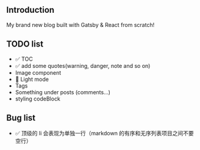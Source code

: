 ## Introduction

My brand new blog built with Gatsby & React from scratch!

## TODO list

-   ✅ TOC
-   ✅ add some quotes(warning, danger, note and so on)
-   Image component
-   🚧 Light mode
-   Tags
-   Something under posts (comments...)
-   styling codeBlock

## Bug list

-   ✅ 顶级的 li 会表现为单独一行（markdown 的有序和无序列表项目之间不要空行）
